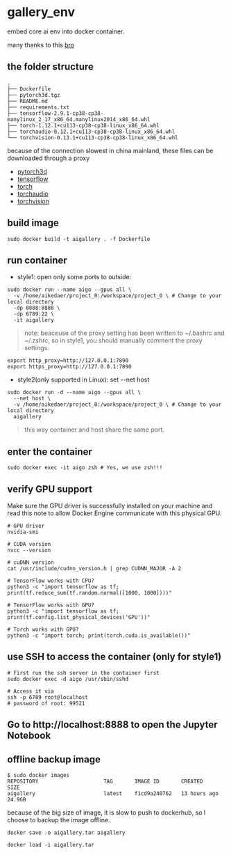 # gallery_env
embed core ai env into docker container.

many thanks to this [bro](https://dinhanhthi.com/workflow-building-docker-environment-for-data-science-tensorflow-torch-gpu)

## the folder structure

```shell
.
├── Dockerfile
├── pytorch3d.tgz
├── README.md
├── requirements.txt
├── tensorflow-2.9.1-cp38-cp38-manylinux_2_17_x86_64.manylinux2014_x86_64.whl
├── torch-1.12.1+cu113-cp38-cp38-linux_x86_64.whl
├── torchaudio-0.12.1+cu113-cp38-cp38-linux_x86_64.whl
└── torchvision-0.13.1+cu113-cp38-cp38-linux_x86_64.whl
```

because of the connection slowest in china mainland, these files can be downloaded through a proxy

- [pytorch3d](https://github.com/facebookresearch/pytorch3d.git)
- [tensorflow](https://pypi.tuna.tsinghua.edu.cn/packages/b0/30/bd03cd1ab1f0b295f37ed96dcee5942f81d4486648adb8079215f5c4f367/tensorflow-2.9.1-cp38-cp38-manylinux_2_17_x86_64.manylinux2014_x86_64.whl)
- [torch](https://download.pytorch.org/whl/cu113/torch-1.12.1%2Bcu113-cp38-cp38-linux_x86_64.whl)
- [torchaudio](https://download.pytorch.org/whl/cu113/torchaudio-0.12.1%2Bcu113-cp38-cp38-linux_x86_64.whl)
- [torchvision](https://download.pytorch.org/whl/cu113/torchvision-0.13.1%2Bcu113-cp38-cp38-linux_x86_64.whl)

## build image

```shell
sudo docker build -t aigallery . -f Dockerfile
```

## run container

- style1: open only some ports to outside:
```shell
sudo docker run --name aigo --gpus all \
  -v /home/aikedaer/project_0:/workspace/project_0 \ # Change to your local directory
  -dp 8888:8888 \
  -dp 6789:22 \
  -it aigallery
```
> note: beaceuse of the proxy setting has been written to ~/.bashrc and ~/.zshrc, so in style1, you should manually comment the proxy settings.
```shell
export http_proxy=http://127.0.0.1:7890
export https_proxy=http://127.0.0.1:7890
```
- style2(only supported in Linux): set --net host
```shell
sudo docker run -d --name aigo --gpus all \
  --net host \
  -v /home/aikedaer/project_0:/workspace/project_0 \ # Change to your local directory
  aigallery
```
> this way container and host share the same port.

## enter the container

```shell
sudo docker exec -it aigo zsh # Yes, we use zsh!!!
```

## verify GPU support

Make sure the GPU driver is successfully installed on your machine and read this note to allow Docker Engine communicate with this physical GPU.

```shell
# GPU driver
nvidia-smi

# CUDA version
nvcc --version

# cuDNN version
cat /usr/include/cudnn_version.h | grep CUDNN_MAJOR -A 2

# TensorFlow works with CPU?
python3 -c "import tensorflow as tf; print(tf.reduce_sum(tf.random.normal([1000, 1000])))"

# TensorFlow works with GPU?
python3 -c "import tensorflow as tf; print(tf.config.list_physical_devices('GPU'))"

# Torch works with GPU?
python3 -c "import torch; print(torch.cuda.is_available())"
```

## use SSH to access the container (only for style1)

```shell
# First run the ssh server in the container first
sudo docker exec -d aigo /usr/sbin/sshd

# Access it via
ssh -p 6789 root@localhost
# password of root: 99521
```

## Go to http://localhost:8888 to open the Jupyter Notebook

## offline backup image

```shell
$ sudo docker images
REPOSITORY                     TAG       IMAGE ID       CREATED        SIZE
aigallery                      latest    f1cd9a240762   13 hours ago   24.9GB
```
because of the big size of image, it is slow to push to dockerhub, so I choose to backup the image offline.

```shell
docker save -o aigallery.tar aigallery
```

```shell
docker load -i aigallery.tar
```

